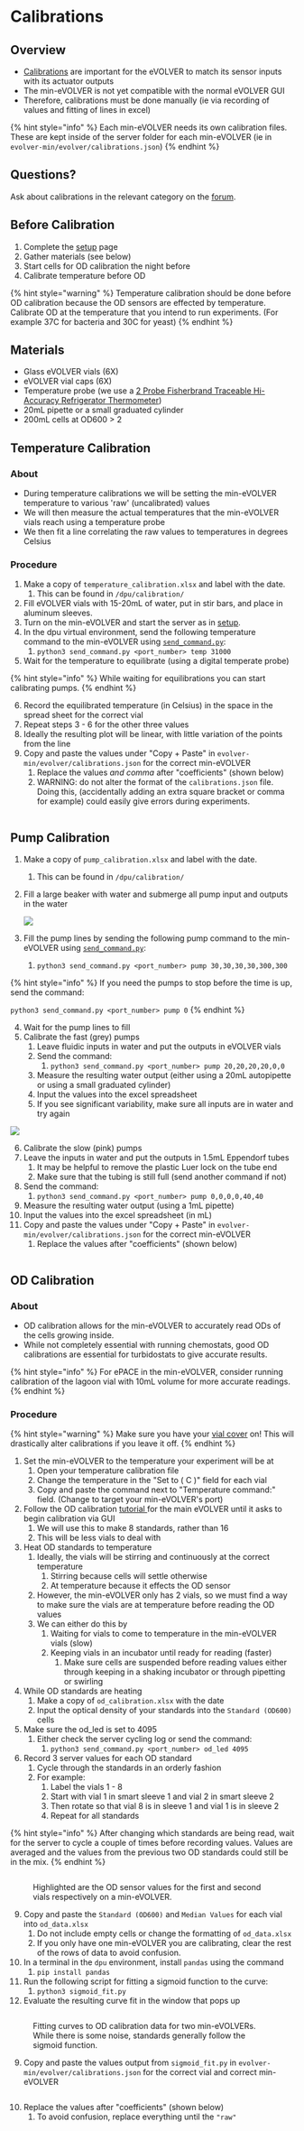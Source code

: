# Calibrations

## Overview

* [Calibrations](../../getting-started/calibrations/) are important for the eVOLVER to match its sensor inputs with its actuator outputs
* The min-eVOLVER is not yet compatible with the normal eVOLVER GUI
* Therefore, calibrations must be done manually (ie via recording of values and fitting of lines in excel)

{% hint style="info" %}
Each min-eVOLVER needs its own calibration files. These are kept inside of the server folder for each min-eVOLVER (ie in `evolver-min/evolver/calibrations.json`)
{% endhint %}

## Questions?

Ask about calibrations in the relevant category on the [forum](https://www.evolver.bio/c/min-evolver/min-evolver-software/22).

## Before Calibration

1. Complete the [setup](software-installation-and-startup.md) page
2. Gather materials (see below)
3. Start cells for OD calibration the night before
4. Calibrate temperature before OD

{% hint style="warning" %}
Temperature calibration should be done before OD calibration because the OD sensors are effected by temperature. Calibrate OD at the temperature that you intend to run experiments. (For example 37C for bacteria and 30C for yeast)
{% endhint %}

## Materials

* Glass eVOLVER vials (6X)
* eVOLVER vial caps (6X)
* Temperature probe (we use a [2 Probe Fisherbrand Traceable Hi-Accuracy Refrigerator Thermometer](https://www.fishersci.com/shop/products/fisher-scientific-traceable-hi-accuracy-refrigerator-thermometer-5/15078177))
* 20mL pipette or a small graduated cylinder
* 200mL cells at OD600 > 2

## Temperature Calibration

### About

* During temperature calibrations we will be setting the min-eVOLVER temperature to various 'raw' (uncalibrated) values
* We will then measure the actual temperatures that the min-eVOLVER vials reach using a temperature probe
* We then fit a line correlating the raw values to temperatures in degrees Celsius&#x20;

### Procedure

1. Make a copy of `temperature_calibration.xlsx` and label with the date.
   1. This can be found in `/dpu/calibration/`
2. Fill eVOLVER vials with 15-20mL of water, put in stir bars, and place in aluminum sleeves.
3. Turn on the min-eVOLVER and start the server as in [setup](software-installation-and-startup.md).
4. In the dpu virtual environment, send the following temperature command to the min-eVOLVER using [`send_command.py`](send\_command.py.md):
   1. `python3 send_command.py <port_number> temp 31000`
5. Wait for the temperature to equilibrate (using a digital temperate probe)

{% hint style="info" %}
While waiting for equilibrations you can start calibrating pumps.
{% endhint %}

6. Record the equilibrated temperature (in Celsius) in the space in the spread sheet for the correct vial
7. Repeat steps 3 - 6 for the other three values
8. Ideally the resulting plot will be linear, with little variation of the points from the line
9. Copy and paste the values under "Copy + Paste" in `evolver-min/evolver/calibrations.json` for the correct min-eVOLVER
   1. Replace the values _and comma_ after "coefficients" (shown below)
   2. WARNING: do not alter the format of the `calibrations.json` file. Doing this, (accidentally adding an extra square bracket or comma for example) could easily give errors during experiments.

<figure><img src="../../.gitbook/assets/image (12) (1) (1).png" alt=""><figcaption></figcaption></figure>

## Pump Calibration

1. Make a copy of `pump_calibration.xlsx` and label with the date.
   1. This can be found in `/dpu/calibration/`
2.  Fill a large beaker with water and submerge all pump input and outputs in the water

    ![](../../.gitbook/assets/PXL\_20220728\_164925874.jpg)
3. Fill the pump lines by sending the following pump command to the min-eVOLVER using [`send_command.py`](send\_command.py.md):
   1. `python3 send_command.py <port_number> pump 30,30,30,30,300,300`

{% hint style="info" %}
If you need the pumps to stop before the time is up, send the command:

`python3 send_command.py <port_number> pump 0`
{% endhint %}

4. Wait for the pump lines to fill
5. Calibrate the fast (grey) pumps
   1. Leave fluidic inputs in water and put the outputs in eVOLVER vials
   2. Send the command:
      1. `python3 send_command.py <port_number> pump 20,20,20,20,0,0`
   3. Measure the resulting water output (either using a 20mL autopipette or using a small graduated cylinder)
   4. Input the values into the excel spreadsheet
   5. If you see significant variability, make sure all inputs are in water and try again

![](<../../.gitbook/assets/image (10) (2).png>)

6. Calibrate the slow (pink) pumps
7. Leave the inputs in water and put the outputs in 1.5mL Eppendorf tubes
   1. It may be helpful to remove the plastic Luer lock on the tube end
   2. Make sure that the tubing is still full (send another command if not)
8. Send the command:
   1. `python3 send_command.py <port_number> pump 0,0,0,0,40,40`
9. Measure the resulting water output (using a 1mL pipette)
10. Input the values into the excel spreadsheet (in mL)
11. Copy and paste the values under "Copy + Paste" in `evolver-min/evolver/calibrations.json` for the correct min-eVOLVER
    1. Replace the values after "coefficients" (shown below)

<figure><img src="../../.gitbook/assets/image (9) (1).png" alt=""><figcaption></figcaption></figure>

## OD Calibration

### About

* OD calibration allows for the min-eVOLVER to accurately read ODs of the cells growing inside.
* While not completely essential with running chemostats, good OD calibrations are essential for turbidostats to give accurate results.

{% hint style="info" %}
For ePACE in the min-eVOLVER, consider running calibration of the lagoon vial with 10mL volume for more accurate readings.&#x20;
{% endhint %}

### Procedure

{% hint style="warning" %}
Make sure you have your [vial cover](min-evolver-construction/parts.md#vial-cover) on! This will drastically alter calibrations if you leave it off.
{% endhint %}

1. Set the min-eVOLVER to the temperature your experiment will be at
   1. Open your temperature calibration file
   2. Change the temperature in the "Set to ( C )" field for each vial
   3. Copy and paste the command next to "Temperature command:" field. (Change to target your min-eVOLVER's port)&#x20;
2. Follow the OD calibration [tutorial ](../../getting-started/calibrations/optical-density-calibration.md)for the main eVOLVER until it asks to begin calibration via GUI
   1. We will use this to make 8 standards, rather than 16
   2. This will be less vials to deal with
3. Heat OD standards to temperature
   1. Ideally, the vials will be stirring and continuously at the correct temperature
      1. Stirring because cells will settle otherwise
      2. At temperature because it effects the OD sensor
   2. However, the min-eVOLVER only has 2 vials, so we must find a way to make sure the vials are at temperature before reading the OD values
   3. We can either do this by
      1. Waiting for vials to come to temperature in the min-eVOLVER vials (slow)
      2. Keeping vials in an incubator until ready for reading (faster)
         1. Make sure cells are suspended before reading values either through keeping in a shaking incubator or through pipetting or swirling
4. While OD standards are heating
   1. Make a copy of `od_calibration.xlsx` with the date
   2. Input the optical density of your standards into the `Standard (OD600)` cells
5. Make sure the od\_led is set to 4095
   1. Either check the server cycling log or send the command:
      1. `python3 send_command.py <port_number> od_led 4095`
6. Record 3 server values for each OD standard
   1. Cycle through the standards in an orderly fashion
   2. For example:
      1. Label the vials 1 - 8
      2. Start with vial 1 in smart sleeve 1 and vial 2 in smart sleeve 2
      3. Then rotate so that vial 8 is in sleeve 1 and vial 1 is in sleeve 2
      4. Repeat for all standards

{% hint style="info" %}
After changing which standards are being read, wait for the server to cycle a couple of times before recording values. Values are averaged and the values from the previous two OD standards could still be in the mix.
{% endhint %}

<figure><img src="../../.gitbook/assets/image (17) (1) (1).png" alt=""><figcaption><p>Highlighted are the OD sensor values for the first and second vials respectively on a min-eVOLVER.</p></figcaption></figure>

9. Copy and paste the `Standard (OD600)` and `Median Values` for each vial into `od_data.xlsx`
   1. Do not include empty cells or change the formatting of `od_data.xlsx`&#x20;
   2. If you only have one min-eVOLVER you are calibrating, clear the rest of the rows of data to avoid confusion.
10. In a terminal in the `dpu` environment, install `pandas` using the command
    1. `pip install pandas`
11. Run the following script for fitting a sigmoid function to the curve:
    1. `python3 sigmoid_fit.py`
12. Evaluate the resulting curve fit in the window that pops up

<figure><img src="../../.gitbook/assets/image (2) (2) (1).png" alt=""><figcaption><p>Fitting curves to OD calibration data for two min-eVOLVERs. While there is some noise, standards generally follow the sigmoid function.</p></figcaption></figure>

9. Copy and paste the values output from `sigmoid_fit.py` in `evolver-min/evolver/calibrations.json` for the correct vial and correct min-eVOLVER

<figure><img src="../../.gitbook/assets/image (15) (1).png" alt=""><figcaption></figcaption></figure>

10. Replace the values after "coefficients" (shown below)
    1. To avoid confusion, replace everything until the `"raw"`&#x20;

<figure><img src="../../.gitbook/assets/image (11) (1).png" alt=""><figcaption></figcaption></figure>

